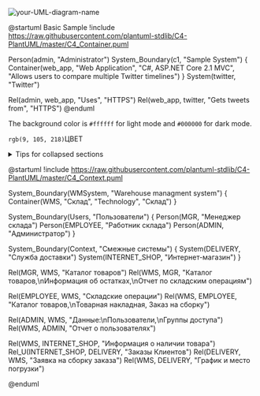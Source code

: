 ![your-UML-diagram-name](http://www.plantuml.com/plantuml/proxy?cache=no&src=https://raw.githubusercontent.com/jonashackt/PortnovAlex80/node_js_pro/edit/developer/.iuml)

@startuml Basic Sample
!include https://raw.githubusercontent.com/plantuml-stdlib/C4-PlantUML/master/C4_Container.puml

Person(admin, "Administrator")
System_Boundary(c1, "Sample System") {
    Container(web_app, "Web Application", "C#, ASP.NET Core 2.1 MVC", "Allows users to compare multiple Twitter timelines")
}
System(twitter, "Twitter")

Rel(admin, web_app, "Uses", "HTTPS")
Rel(web_app, twitter, "Gets tweets from", "HTTPS")
@enduml

The background color is `#ffffff` for light mode and `#000000` for dark mode.

`rgb(9, 105, 218)`ЦВЕТ 

<details>
<summary>Tips for collapsed sections</summary>

### You can add a header

You can add text within a collapsed section. 

You can add an image or a code block, too.

```ruby
   puts "Hello World"
```

</details>

@startuml
!include https://raw.githubusercontent.com/plantuml-stdlib/C4-PlantUML/master/C4_Context.puml

System_Boundary(WMSystem, "Warehouse managment system") {
    Container(WMS, "Склад", "Technology", "Склад")
}

System_Boundary(Users, "Пользователи") {
    Person(MGR, "Менеджер склада")
    Person(EMPLOYEE, "Работник склада")
    Person(ADMIN, "Администратор")
}

System_Boundary(Context, "Смежные системы") {
    System(DELIVERY, "Служба доставки")
    System(INTERNET_SHOP, "Интернет-магазин")
}

Rel(MGR, WMS, "Каталог товаров")
Rel(WMS, MGR, "Каталог товаров,\nИнформация об остатках,\nОтчет по складским операциям")

Rel(EMPLOYEE, WMS, "Складские операции")
Rel(WMS, EMPLOYEE, "Каталог товаров,\nТоварная накладная, Заказ на сборку")

Rel(ADMIN, WMS, "Данные:\nПользователи,\nГруппы доступа")
Rel(WMS, ADMIN, "Отчет о пользователях")

Rel(WMS, INTERNET_SHOP, "Информация о наличии товара")
Rel_U(INTERNET_SHOP, DELIVERY, "Заказы Клиентов")
Rel(DELIVERY, WMS, "Заявка на сборку заказа")
Rel(WMS, DELIVERY, "График и место погрузки")

@enduml


